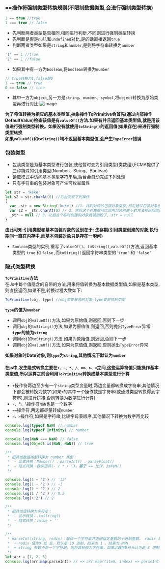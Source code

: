 ### ==操作符强制类型转换规则(不限制数据类型,会进行强制类型转换)
```js
1 == true //true
1 === true // false
```
- 先判断两者类型是否相同,相同进行判断,不同则进行强制类型转换
- 先判断是否是`null`和`undefined`对比,是的话直接返回`true`
- 判断两者类型如果是`string`和`number`,是则将字符串转换为`number`
```js
'1' == 1 //true
'2' == 1 //false
```
- 如果其中有一方为`boolean`,将`boolean`转换为`number`
```js
// true转换为1,false是0
1 == true // true
0 == false // true
```
- 其中一方为`object`,另一方是`string`、`number`、`symbol`,将`object`转换为原始类型再进行对比
![image](https://cdn.nlark.com/yuque/0/2021/png/1500604/1615475217180-eabe8060-a66a-425d-ad4c-37c3ca638a68.png)

**为了将值转换为相应的基本类型值,抽象操作ToPrimitive会首先(通过内部操作DefaultValue)检查该值是有`valueOf()`方法.如果有并且返回基本类型值,就是用该值进行强制类型转换。如果没有就使用`toString()`的返回值(如果存在)来进行强制类型转换**  
**如果`valueOf()`和`toString()`均不返回基本类型值,会产生`TypeError`错误**  
### 包装类型
- 包装类型是为基本类型进行包装,使他暂时变为引用类型(类数组),ECMA提供了三种特殊的引用类型(Number、String、Boolean)
- 读取模式中访问基本类型字符串后,后台会自动完成下列处理
- 只有字符串的包装对象可产生可枚举属性
```js
let str = 'keke'
let s2 = str.charAt(0) //后台完成下列操作
{
  var _str = new String('keke') //1、找到对应的包装对象类型,然后通过包装对象创建出一个和基本类型值相同的对象
  var s2 = _str.charAt(0) // 2、然后这个对象就可以调用包装对象下的方法并返回给s2
  _str = null // 3、之后这个临时创建的对象就被销毁了, str = null
}
```
**由此可知:引用类型和基本包装对象的区别在于: 生存期(引用类型创建的对象,执行期间一直在内存中,而基本包装对象只是存在一瞬间)**
- `Boolean`类型的实例,重写了`valueOf()`、`toString()`,`valueOf()`方法,返回基本类型的 `true` 和 `false` ,而`toString()`返回字符串类型的`'true'` 和 `'false'`
### 隐式类型转换
**`ToPrimitive`方法**  
在Js中每个值隐含的自带的方法,用来将值转换为基本数据类型值,如果是基本类型,则直接返回,如果不是,转换过程大致如下:
```js
ToPrimitive(obj, type) //obj需要转换的对象,type要转换的类型
```
**`type`的值为`number`**
- 调用`obj`的`valueOf()`方法,如果为原始值,则返回,否则下一步
- 调用`obj`的`toString()`方法,如果为原值值,则返回,否则抛出`TypeError`异常
**`type`的值为`string`**
- 调用`obj`的`toString()`方法,如果为原始值,则返回,否则下一步
- 调用`obj`的`valueOf()`方法,如果为原值值,则返回,否则抛出`TypeError`异常

**如果对象时Date对象,则`type`为`string`,其他情况下默认为`number`**
#### 在js中,发生隐式转换主要在`+、-、*、/、==、>、<`之间,这些运算符值只能操作基本类型值,所以运算之前会利用`ToPrimitive`转换成基本类型进行计算
- `+`操作符两边至少有一个`string`类型变量时,两边变量都转换成字符串;其他情况下都会被转换为数字(如果`+`的其中一个操作数是字符串(或通过类型转换得到字符串),则进行拼接,否则转换为数字进行计算)
- -、*、\操作符`NaN`也是一个数字
- `==`操作符,两边都尽量转成`number`
- `<、>`操作符,如果是字符串,比较字母表顺序,其他情况下转换为数字再比较

```js
console.log(typeof NaN) // number
console.log(typeof Infinity) // number

console.log(NaN === NaN) // false
console.log(Object.is(NaN, NaN)) // true

/**
 * 把其他数据类型转换为 number 类型：
 *  - 显式转换：Number() 、parseInt() 、parseFloat()
 *  - 隐式转换：数学运算(- / * / \)、基于 == 比较、isNaN()
 */

console.log(1 + '2') // '12'
console.log(1 - '2') // -1
console.log(1 * '2') // 2
console.log(1 / '2') // 0.5
console.log(+'2') // 2

/**
 * 把其他值转换为字符串：
 *  - 显示转换：.toString()
 *  - 隐式转换：value + ''
 */

/**
 * parseInt(string, redix)：解析一个字符串并返回指定基数的十进制整数， radix 是2-36之间的整数，表示被解析字符串的基数
 *  + redix 值为0 或 空，默认是 10 进制，如果为 1 ，结果为 NaN
 *  + string 参数不是一个字符串，则将其转换为字符串，如果以数字0开头认为是 8 进制，以0x开头认为是 16 进制
 */
let arr = [1, 2, 3]
console.log(arr.map(parseInt)) // => arr.map((item, index) => parseInt(item, index)) => parseInt(1,0) parseInt(2,1) parseInt(3,2)
```

